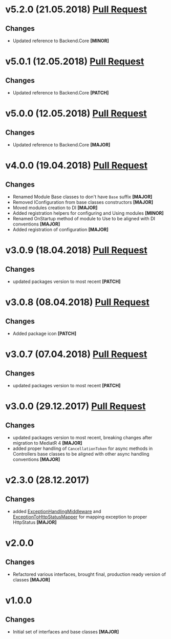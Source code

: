 ﻿# v5.2.0 (21.05.2018) [Pull Request](https://github.com/oskardudycz/GoldenEye/pull/59)

## Changes

* Updated reference to Backend.Core **[MINOR]**

# v5.0.1 (12.05.2018) [Pull Request](https://github.com/oskardudycz/GoldenEye/pull/61)

## Changes

* Updated reference to Backend.Core **[PATCH]**


# v5.0.0 (12.05.2018) [Pull Request](https://github.com/oskardudycz/GoldenEye/pull/60)

## Changes

* Updated reference to Backend.Core **[MAJOR]**

# v4.0.0 (19.04.2018) [Pull Request](https://github.com/oskardudycz/GoldenEye/pull/58)

## Changes

* Renamed Module Base classes to don't have `Base` suffix **[MAJOR]**
* Removed IConfiguration from base classes constructors **[MAJOR]**
* Moved modules creation to DI **[MAJOR]**
* Added registration helpers for configuring and Using modules **[MINOR]**
* Renamed OnStartup method of module to Use to be aligned with DI conventions **[MAJOR]**
* Added registration of configuration **[MAJOR]**

# v3.0.9 (18.04.2018) [Pull Request](https://github.com/oskardudycz/GoldenEye/pull/57)

## Changes

* updated packages version to most recent **[PATCH]**

# v3.0.8 (08.04.2018) [Pull Request](https://github.com/oskardudycz/GoldenEye/pull/54)

## Changes

* Added package icon **[PATCH]**


# v3.0.7 (07.04.2018) [Pull Request](https://github.com/oskardudycz/GoldenEye/pull/53)

## Changes

* updated packages version to most recent **[PATCH]**


# v3.0.0 (29.12.2017) [Pull Request](https://github.com/oskardudycz/GoldenEye/pull/44)

## Changes

* updated packages version to most recent, breaking changes after migration to MediatR 4 **[MAJOR]**
* added proper handling of `CancellationToken` for async methods in Controllers base classes to be aligned with other async handling conventions **[MAJOR]**

# v2.3.0 (28.12.2017)

## Changes

* added [ExceptionHandlingMiddleware](Exceptions/ExceptionHandlingMiddleware.cs) and [ExceptionToHttpStatusMapper](Exceptions/ExceptionToHttpStatusMapper.cs) for mapping exception to proper HttpStatus **[MAJOR]**

# v2.0.0

## Changes

* Refactored various interfaces, brought final, production ready version of classes **[MAJOR]**

# v1.0.0

## Changes

* Initial set of interfaces and base classes **[MAJOR]**